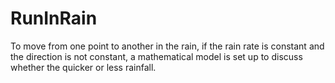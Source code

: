 # RunInRain
To move from one point to another in the rain,
if the rain rate is constant and the direction is not constant,
a mathematical model is set up to discuss whether the quicker or less rainfall.
